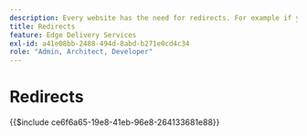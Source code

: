 ```yaml
---
description: Every website has the need for redirects. For example if you relocate or delete content, you want your users to still be able to find it or the next best thing. See the document Authoring and Publishing Content for more information on deleting content.
title: Redirects
feature: Edge Delivery Services
exl-id: a41e08bb-2488-494d-8abd-b271e0cd4c34
role: "Admin, Architect, Developer"
---
```

# Redirects

{{$include ce6f6a65-19e8-41eb-96e8-264133681e88}}
